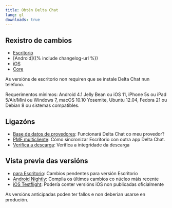 ```yaml
---
title: Obtén Delta Chat
lang: gl
downloads: true
---
```


## Rexistro de cambios

* [Escritorio](https://github.com/deltachat/deltachat-desktop/blob/master/CHANGELOG.md)
* [Android]({% include changelog-url %})
* [iOS](https://github.com/deltachat/deltachat-ios/blob/master/CHANGELOG.md)
* [Core](https://github.com/deltachat/deltachat-core-rust/blob/master/CHANGELOG.md)

As versións de escritorio non requiren que se instale Delta Chat nun teléfono.

Requerimentos mínimos:
Android 4.1 Jelly Bean
ou iOS 11, iPhone 5s ou iPad 5/Air/Mini
ou Windows 7, macOS 10.10 Yosemite, Ubuntu 12.04, Fedora 21 ou Debian 8
ou sistemas compatibles.

## Ligazóns

* [Base de datos de provedores](https://providers.delta.chat/): Funcionará Delta Chat co meu provedor?
* [PMF multicliente](help#multiclient): Cómo sincronizar Escritorio con outra app Delta Chat.
* [Verifica a descarga](verify-downloads): Verifica a integridade da descarga

## Vista previa das versións

* [para Escritorio](https://download.delta.chat/desktop/preview/): Cambios pendentes para versión Escritorio
* [Android Nightly](https://download.delta.chat/android/nightly/): Compila os últimos cambios co núcleo máis recente
* [iOS Testflight](https://testflight.apple.com/join/uEMc1NxS): Podería conter versións iOS non publicadas oficialmente

As versións anticipadas poden ter fallos e non deberían usarse en produción.